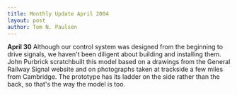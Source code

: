 ```yaml
---
title: Monthly Update April 2004 
layout: post
author: Tom N. Paulsen
---
```




 **April 30** Although our control system was designed from the beginning to drive signals, we haven't been diligent about building and installing them. John Purbrick scratchbuilt this model based on a drawings from the General Railway Signal website and on photographs taken at trackside a few miles from Cambridge. The prototype has its ladder on the side rather than the back, so that's the way the model is too.   